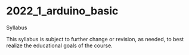 # 2022_1_arduino_basic

Syllabus

This syllabus is subject to further change or revision, as needed, to best realize the educational goals of the course.
